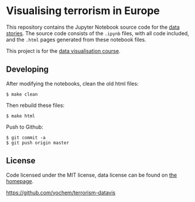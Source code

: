 # Visualising terrorism in Europe

This repository contains the Jupyter Notebook source code for the [data
stories](https://yochem.github.io/terrorism-datavis). The source code consists
of the `.ipynb` files, with all code included, and the `.html` pages generated
from these notebook files.

This project is for the [data visualisation
course](http://studiegids.uva.nl/xmlpages/page/2018-2019/zoek-vak/vak/63017).

## Developing
After modifying the notebooks, clean the old html files:
```
$ make clean
```
Then rebuild these files:
```
$ make html
```
Push to Github:
```
$ git commit -a
$ git push origin master
```

## License
Code licensed under the MIT license, data license can be found on [the
homepage](https://www.kaggle.com/START-UMD/gtd).

https://github.com/yochem/terrorism-datavis
